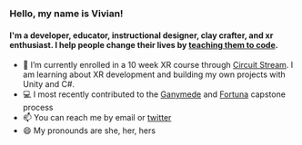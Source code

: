 ### Hello, my name is Vivian!

#### I'm a developer, educator, instructional designer, clay crafter, and xr enthusiast. I help people change their lives by [teaching them to code](https://www.codeup.com).

- 🔭  I’m currently enrolled in a 10 week XR course through [Circuit Stream](https://circuitstream.com/). I am learning about XR development and building my own projects with Unity and C#.
- 💻  I most recently contributed to the [Ganymede](https://codeup.com/ganymede/) and [Fortuna](https://codeup.com/fortuna/) capstone process
- 📫  You can reach me by email or [twitter](https://www.twitter.com/viviancandev)
- 😄  My pronounds are she, her, hers

<!--
**viviancan/viviancan** is a ✨ _special_ ✨ repository because its `README.md` (this file) appears on your GitHub profile.

Here are some ideas to get you started:

- 🔭 I’m currently working on ...
- 🌱 I’m currently learning ...
- 👯 I’m looking to collaborate on ...
- 🤔 I’m looking for help with ...
- 💬 Ask me about ...
- 📫 How to reach me: ...
- 😄 Pronouns: ...
- ⚡ Fun fact: ...
-->
